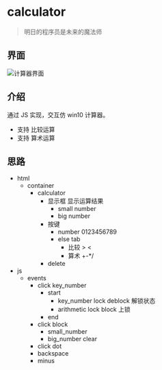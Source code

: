 # calculator
> 明日的程序员是未来的魔法师


## 界面
![计算器界面](../UI-screenshot/%E8%AE%A1%E7%AE%97%E5%99%A8%E6%88%AA%E5%9B%BE.PNG)

## 介绍

通过 JS 实现，交互仿 win10 计算器。

- 支持 比较运算
- 支持 算术运算

## 思路
- html
    - container
        - calculator
            - 显示框 显示运算结果
                - small number
                - big number
            - 按键
                - number 0123456789
                - else tab
                    - 比较 > <
                    - 算术 +-*/
            - delete
- js
    -  events
        - click key_number
            - start 
                - key_number lock deblock 解锁状态
                - arithmetic lock block   上锁 
            - end
        - click block
            - small_number
            - big_number clear
        - click dot
        - backspace
        - minus
 
